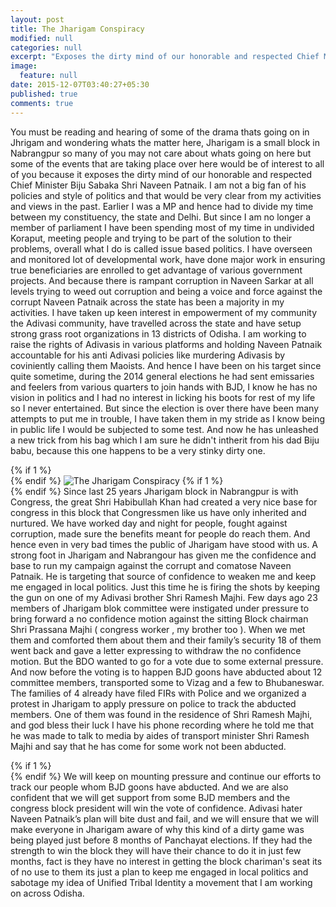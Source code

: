 ```yaml
---
layout: post
title: The Jharigam Conspiracy
modified: null
categories: null
excerpt: "Exposes the dirty mind of our honorable and respected Chief Minister Biju Sabaka Shri Naveen Patnaik"
image: 
  feature: null
date: 2015-12-07T03:40:27+05:30
published: true
comments: true
---
```


   You must be reading and hearing of some of the drama thats going on in Jhrigam and wondering whats the matter here, Jharigam is a small block in Nabrangpur so many of you may not care about whats going on here but some of the events that are taking place over here would be of interest to all of you because it exposes the dirty mind of our honorable and respected Chief Minister Biju Sabaka Shri Naveen Patnaik. I am not a big fan of his policies and style of politics and that  would be very clear from my activities and views in the past. Earlier I was a MP and hence had to divide my time between my constituency, the state and Delhi. But since I am no longer a member of parliament I have been spending most of my time in undivided Koraput, meeting people and trying to be part of the solution to their problems, overall what I do is called issue based politics. I have overseen and monitored lot of developmental work, have done major work in ensuring true beneficiaries are enrolled to get advantage of various government projects. And because there is rampant corruption in Naveen Sarkar at all levels trying to weed out corruption and being a voice and force against the corrupt Naveen Patnaik across the state has been a majority in my activities. I have taken up keen interest in empowerment of my community the Adivasi community, have travelled across the state and have setup strong grass root organizations in 13 districts of Odisha. I am working to raise the rights of Adivasis in various platforms and holding Naveen Patnaik accountable for his anti Adivasi policies like murdering Adivasis by coviniently calling them Maoists. And hence I have been on his target since quite sometime, during the 2014 general elections  he had sent emissaries and feelers from various quarters to join hands with BJD, I know he has no vision in politics and I had no interest in licking his boots for rest of my life so I never entertained. But since the election is over there have been many attempts to put me in trouble, I have taken them in my stride as I know being in public life I would be subjected to some test. And now he has unleashed a new trick from his bag which I am sure he didn't intherit from his dad Biju babu, because this one happens to be a very stinky dirty one.

{% if 1 %}
<br>
{% endif %}
![The Jharigam Conspiracy]({{site.baseurl}}/images/IMG_3070.JPG)
{% if 1 %}
<br>
{% endif %}
Since last 25 years Jharigam block in Nabrangpur is with Congress, the great Shri Habibullah Khan had created a very nice base for congress in this block that Congressmen like us have only inherited and nurtured. We have worked day and night for people, fought against corruption, made sure the benefits meant for people do reach them. And hence even in very bad times the public of Jharigam have stood with us. A strong foot in Jharigam and Nabrangour has given me the confidence and base to run my campaign against the corrupt and comatose Naveen Patnaik. He is targeting that source of confidence to weaken me and keep me engaged in local politics. Just this time he is firing the shots by keeping the gun on one of my Adivasi brother Shri Ramesh Majhi. Few days ago 23 members of Jharigam blok committee were instigated under pressure to bring forward a no confidence motion against the sitting Block chairman Shri Prassana Majhi ( congress worker , my brother too ). When we met them and comforted them about them and their family’s security 18 of them went back and gave a letter expressing to withdraw the no confidence motion. But the BDO wanted to go for a vote due to some external pressure. And now before the voting is to happen BJD goons have abducted about 12 committee members, transported some to Vizag and a few to Bhubaneswar. The families of 4 already have filed FIRs with Police and we organized a protest in Jharigam to apply pressure on police to track the abducted members. One of them was found in the residence of Shri Ramesh Majhi, and god bless their luck  I have his phone recording where he told me that he was made to talk to media by aides of transport minister Shri Ramesh Majhi and say that he has come for some work not been abducted.

{% if 1 %}
<br>
{% endif %}
We will keep on mounting pressure and continue our efforts to track our people whom BJD goons have abducted. And we are also confident that we will get support from some BJD members and the congress block president will win the vote of confidence. Adivasi hater Naveen Patnaik’s plan will bite dust and fail, and we will ensure that we will make everyone in Jharigam aware of why this kind of a dirty game was being played just before 8 months of Panchayat elections. If they had the strength to win the block they will have their chance to do it in just few months, fact is they have no interest in getting the block chariman's seat its of no use to them its just a  plan to keep me engaged in local politics and sabotage my idea of Unified Tribal Identity a movement that I am working on across Odisha.


